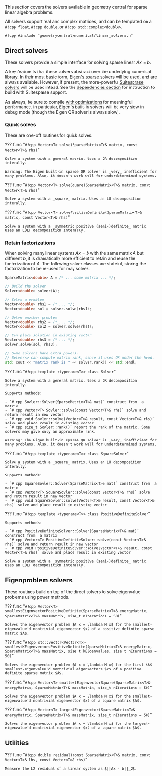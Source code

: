 This section covers the solvers available in geometry central for sparse linear algebra problems.

All solvers support real and complex matrices, and can be templated on a `#!cpp float`, `#!cpp double`, or `#!cpp std::complex<double>`.

`#!cpp #include "geometrycentral/numerical/linear_solvers.h"`

## Direct solvers

These solvers provide a simple interface for solving sparse linear $Ax = b$. 

A key feature is that these solvers abstract over the underlying numerical library. In their most basic form, [Eigen's sparse solvers](https://eigen.tuxfamily.org/dox/group__TopicSparseSystems.html) will be used, and are always available. However, if present, the more-powerful [Suitesprase solvers](http://faculty.cse.tamu.edu/davis/suitesparse.html) will be used intead. See the [dependencies section](../../build/dependencies/#suitesparse) for instruction to build with Suitesparse support.

As always, be sure to compile [with optimizations](../../build/building/#compile-flags-options) for meaningful performance. In particular, Eigen's built-in solvers will be very slow in debug mode (though the Eigen QR solver is always slow).

### Quick solves

These are one-off routines for quick solves.

??? func "`#!cpp Vector<T> solve(SparseMatrix<T>& matrix, const Vector<T>& rhs)`"

    Solve a system with a general matrix. Uses a QR decomposition interally.

    Warning: The Eigen built-in sparse QR solver is _very_ inefficient for many problems. Also, it doesn't work well for underdetermined systems.


??? func "`#!cpp Vector<T> solveSquare(SparseMatrix<T>& matrix, const Vector<T>& rhs)`"
    
    Solve a system with a _square_ matrix. Uses an LU decomposition interally.


??? func "`#!cpp Vector<T> solvePositiveDefinite(SparseMatrix<T>& matrix, const Vector<T>& rhs)`"

    Solve a system with a _symmetric positive (semi-)definite_ matrix. Uses an LDLT decomposition interally.


### Retain factorizations

When solving many linear systems $Ax=b$ with the same matrix $A$ but different $b$, it is dramatically more efficient to retain and reuse the factorization of $A$. The following solver classes are stateful, storing the factorization to be re-used for may solves.

```cpp
SparseMatrix<double> A = /* ... some matrix ... */;

// Build the solver
Solver<double> solver(A);

// Solve a problem
Vector<double> rhs1 = /* ... */;
Vector<double> sol = solver.solve(rhs1);

// Solve another problem
Vector<double> rhs2 = /* ... */;
Vector<double> sol2 = solver.solve(rhs2);

// Can place solution in existing vector
Vector<double> rhs3 = /* ... */;
solver.solve(sol, rhs3);

// Some solvers have extra powers.
// Solver<> can compute matrix rank, since it uses QR under the hood.
std::cout << "matrix rank is " << solver.rank() << std::endl;
```

??? func "`#!cpp template <typename<T>> class Solver`"
    
    Solve a system with a general matrix. Uses a QR decomposition interally.

    Supports methods:

    - `#!cpp Sovler::Solver(SparseMatrix<T>& mat)` construct from  a matrix
    - `#!cpp Vector<T> Sovler::solve(const Vector<T>& rhs)` solve and return result in new vector
    - `#!cpp void Sovler::solve(Vector<T>& result, const Vector<T>& rhs)` solve and place result in existing vector
    - `#!cpp size_t Sovler::rank()` report the rank of the matrix. Some solvers may give only an approximate rank.

    Warning: The Eigen built-in sparse QR solver is _very_ inefficient for many problems. Also, it doesn't work well for underdetermined systems.

??? func "`#!cpp template <typename<T>> class SquareSolver`"
    
    Solve a system with a _square_ matrix. Uses an LU decomposition interally.
    
    Supports methods:

    - `#!cpp SquareSovler::Solver(SparseMatrix<T>& mat)` construct from  a matrix
    - `#!cpp Vector<T> SquareSovler::solve(const Vector<T>& rhs)` solve and return result in new vector
    - `#!cpp void SquareSovler::solve(Vector<T>& result, const Vector<T>& rhs)` solve and place result in existing vector

??? func "`#!cpp template <typename<T>> class PositiveDefiniteSolver`"
    
    Supports methods:

    - `#!cpp PositiveDefiniteSolver::Solver(SparseMatrix<T>& mat)` construct from  a matrix
    - `#!cpp Vector<T> PositiveDefiniteSolver::solve(const Vector<T>& rhs)` solve and return result in new vector
    - `#!cpp void PositiveDefiniteSolver::solve(Vector<T>& result, const Vector<T>& rhs)` solve and place result in existing vector
    
    Solve a system with a _symmetric positive (semi-)definite_ matrix. Uses an LDLT decomposition interally.



## Eigenproblem solvers

These routines build on top of the direct solvers to solve eigenvalue problems using power methods.

??? func "`#!cpp Vector<T> smallestEigenvectorPositiveDefinite(SparseMatrix<T>& energyMatrix, SparseMatrix<T>& massMatrix, size_t nIterations = 50)`"

    Solves the eigenvector problem $A x = \lambda M x$ for the smallest-eigenvalue'd nontrivial eigenvector $x$ of a positive definite sparse matrix $A$.


??? func "`#!cpp std::vector<Vector<T>> smallestKEigenvectorsPositiveDefinite(SparseMatrix<T>& energyMatrix, SparseMatrix<T>& massMatrix, size_t kEigenvalues, size_t nIterations = 50)`"

    Solves the eigenvector problem $A x = \lambda M x$ for the first $k$ smallest-eigenvalue'd nontrivial eigenvectors $x$ of a positive definite sparse matrix $A$.


??? func "`#!cpp Vector<T> smallestEigenvectorSquare(SparseMatrix<T>& energyMatrix, SparseMatrix<T>& massMatrix, size_t nIterations = 50)`"
    
    Solves the eigenvector problem $A x = \lambda M x$ for the smallest-eigenvalue'd nontrivial eigenvector $x$ of a square matrix $A$.


??? func "`#!cpp Vector<T> largestEigenvector(SparseMatrix<T>& energyMatrix, SparseMatrix<T>& massMatrix, size_t nIterations = 50)`"

    Solves the eigenvector problem $A x = \lambda M x$ for the largest-eigenvalue'd nontrivial eigenvector $x$ of a square matrix $A$.


## Utilities

??? func "`#!cpp double residual(const SparseMatrix<T>& matrix, const Vector<T>& lhs, const Vector<T>& rhs)`"

    Measure the L2 residual of a linear system as $||Ax - b||_2$.


